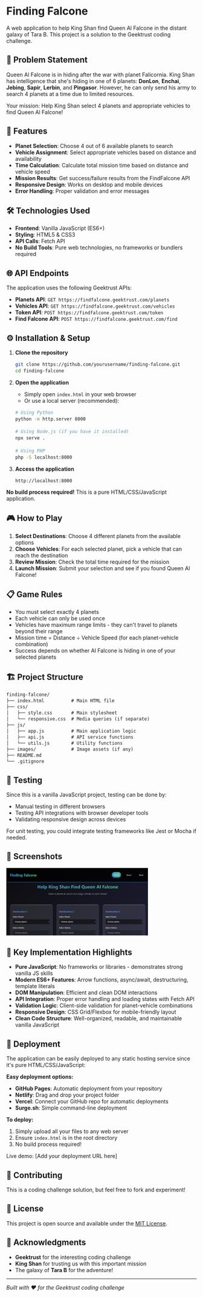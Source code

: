 # Finding Falcone

A web application to help King Shan find Queen Al Falcone in the distant galaxy of Tara B. This project is a solution to the Geektrust coding challenge.

## 📖 Problem Statement

Queen Al Falcone is in hiding after the war with planet Falicornia. King Shan has intelligence that she's hiding in one of 6 planets: **DonLon**, **Enchai**, **Jebing**, **Sapir**, **Lerbin**, and **Pingasor**. However, he can only send his army to search 4 planets at a time due to limited resources.

Your mission: Help King Shan select 4 planets and appropriate vehicles to find Queen Al Falcone!

## 🚀 Features

- **Planet Selection**: Choose 4 out of 6 available planets to search
- **Vehicle Assignment**: Select appropriate vehicles based on distance and availability
- **Time Calculation**: Calculate total mission time based on distance and vehicle speed
- **Mission Results**: Get success/failure results from the FindFalcone API
- **Responsive Design**: Works on desktop and mobile devices
- **Error Handling**: Proper validation and error messages

## 🛠️ Technologies Used

- **Frontend**: Vanilla JavaScript (ES6+)
- **Styling**: HTML5 & CSS3
- **API Calls**: Fetch API
- **No Build Tools**: Pure web technologies, no frameworks or bundlers required

## 🌐 API Endpoints

The application uses the following Geektrust APIs:

- **Planets API**: `GET https://findfalcone.geektrust.com/planets`
- **Vehicles API**: `GET https://findfalcone.geektrust.com/vehicles`  
- **Token API**: `POST https://findfalcone.geektrust.com/token`
- **Find Falcone API**: `POST https://findfalcone.geektrust.com/find`

## ⚙️ Installation & Setup

1. **Clone the repository**
   ```bash
   git clone https://github.com/yourusername/finding-falcone.git
   cd finding-falcone
   ```

2. **Open the application**
   - Simply open `index.html` in your web browser
   - Or use a local server (recommended):
   ```bash
   # Using Python
   python -m http.server 8000
   
   # Using Node.js (if you have it installed)
   npx serve .
   
   # Using PHP
   php -S localhost:8000
   ```

3. **Access the application**
   ```
   http://localhost:8000
   ```

**No build process required!** This is a pure HTML/CSS/JavaScript application.

## 🎮 How to Play

1. **Select Destinations**: Choose 4 different planets from the available options
2. **Choose Vehicles**: For each selected planet, pick a vehicle that can reach the destination
3. **Review Mission**: Check the total time required for the mission
4. **Launch Mission**: Submit your selection and see if you found Queen Al Falcone!

## 📋 Game Rules

- You must select exactly 4 planets
- Each vehicle can only be used once
- Vehicles have maximum range limits - they can't travel to planets beyond their range
- Mission time = Distance ÷ Vehicle Speed (for each planet-vehicle combination)
- Success depends on whether Al Falcone is hiding in one of your selected planets

## 🏗️ Project Structure

```
finding-falcone/
├── index.html          # Main HTML file
├── css/
│   ├── style.css       # Main stylesheet
│   └── responsive.css  # Media queries (if separate)
├── js/
│   ├── app.js          # Main application logic
│   ├── api.js          # API service functions
│   └── utils.js        # Utility functions
├── images/             # Image assets (if any)
├── README.md
└── .gitignore
```

## 🧪 Testing

Since this is a vanilla JavaScript project, testing can be done by:
- Manual testing in different browsers
- Testing API integrations with browser developer tools
- Validating responsive design across devices

For unit testing, you could integrate testing frameworks like Jest or Mocha if needed.

## 📱 Screenshots

<img width="375" alt="Falcon" src="https://github.com/Nandani1919/Finding-Falcone/blob/3b384cee3f21bcd2a94433d3229633dc230acc25/Screenshot%202025-07-02%20121353.png">

## 🌟 Key Implementation Highlights

- **Pure JavaScript**: No frameworks or libraries - demonstrates strong vanilla JS skills
- **Modern ES6+ Features**: Arrow functions, async/await, destructuring, template literals
- **DOM Manipulation**: Efficient and clean DOM interactions
- **API Integration**: Proper error handling and loading states with Fetch API
- **Validation Logic**: Client-side validation for planet-vehicle combinations
- **Responsive Design**: CSS Grid/Flexbox for mobile-friendly layout
- **Clean Code Structure**: Well-organized, readable, and maintainable vanilla JavaScript

## 🚀 Deployment

The application can be easily deployed to any static hosting service since it's pure HTML/CSS/JavaScript:

**Easy deployment options:**
- **GitHub Pages**: Automatic deployment from your repository
- **Netlify**: Drag and drop your project folder
- **Vercel**: Connect your GitHub repo for automatic deployments
- **Surge.sh**: Simple command-line deployment

**To deploy:**
1. Simply upload all your files to any web server
2. Ensure `index.html` is in the root directory
3. No build process required!

Live demo: [Add your deployment URL here]

## 🤝 Contributing

This is a coding challenge solution, but feel free to fork and experiment!

## 📄 License

This project is open source and available under the [MIT License](LICENSE).

## 🙏 Acknowledgments

- **Geektrust** for the interesting coding challenge
- **King Shan** for trusting us with this important mission
- The galaxy of **Tara B** for the adventure!

---

*Built with ❤️ for the Geektrust coding challenge*
